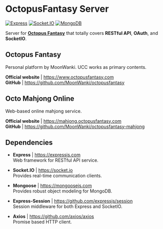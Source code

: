 # OctopusFantasy Server

[![Express](https://img.shields.io/badge/Express-v4.16.4-red.svg?style=flat-square)](https://reactjs.org/)
[![Socket.IO](https://img.shields.io/badge/Socket.IO-v2.2.0-yellowgreen.svg?style=flat-square)](https://socket.io/)
[![MongoDB](https://img.shields.io/badge/Mongoose-v5.4.16-47A248.svg?style=flat-square&logo=MongoDB)](https://material-ui.com/)

Server for [**Octopus Fantasy**](https://mahjong.octopusfantasy.com) that totally covers **RESTful API**, **OAuth**, and **SocketIO**.  

## Octopus Fantasy

Personal platform by MoonWanki. UCC works as primary contents.
    
**Official website** | https://www.octopusfantasy.com  
**GitHub** | https://github.com/MoonWanki/octopusfantasy  

## Octo Mahjong Online

Web-based online mahjong service.  
  
**Official website** | https://mahjong.octopusfantasy.com  
**GitHub** | https://github.com/MoonWanki/octopusfantasy-mahjong  

## Dependencies  

- **Express** | https://expressjs.com  
Web framework for RESTful API service.  

- **Socket<span>.</span>IO** | https://socket.io  
Provides real-time communication clients.  

- **Mongoose** | https://mongoosejs.com  
Provides robust object modeling for MongoDB.  

- **Express-Session** | https://github.com/expressjs/session  
Session middleware for both Express and SocketIO.  

- **Axios** | https://github.com/axios/axios  
Promise based HTTP client.  